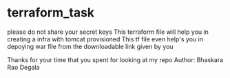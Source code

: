 # terraform_task
please do not share your secret keys
This terraform file will help you in creating a infra with tomcat provisioned 
This tf file even help's you in depoying war file from the downloadable link given by you 

Thanks for your time that you spent for looking at my repo
Author: Bhaskara Rao Degala
